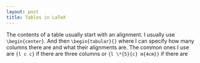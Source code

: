 ```yaml
---
layout: post
title: Tables in LaTeX
---
```


The contents of a table usually start with an alignment. I usually use ```\begin{center}```. And then ```\begin{tabular}{}``` where I can specify how many columns there are and what their alignments are. The common ones I use are ```{l c c}``` if there are three columns or ```{l \*{5}{c} m{4cm}}``` if there are 
